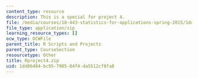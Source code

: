 ```yaml
---
content_type: resource
description: This is a special for project 4.
file: /media/courses/18-443-statistics-for-applications-spring-2015/1dd06484bc95790584f4da5512cf8fa8_Rproject4.zip
file_type: application/zip
learning_resource_types: []
ocw_type: OCWFile
parent_title: R Scripts and Projects
parent_type: CourseSection
resourcetype: Other
title: Rproject4.zip
uid: 1dd06484-bc95-7905-84f4-da5512cf8fa8
---
```

